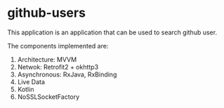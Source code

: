 # github-users
This application is an application that can be used to search github user. 

The components implemented are: 
1. Architecture: MVVM 
2. Netwok: Retrofit2 + okhttp3 
3. Asynchronous: RxJava, RxBinding 
4. Live Data
5. Kotlin
6. NoSSLSocketFactory
